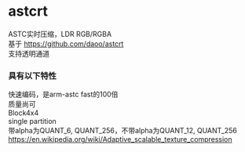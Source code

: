 # astcrt

ASTC实时压缩，LDR RGB/RGBA<br>
基于 https://github.com/daoo/astcrt<br>
支持透明通道<br>

### 具有以下特性

快速编码，是arm-astc fast的100倍<br>
质量尚可<br>
Block4x4<br>
single partition<br>
带alpha为QUANT\_6, QUANT\_256，不带alpha为QUANT\_12, QUANT\_256<br>
https://en.wikipedia.org/wiki/Adaptive_scalable_texture_compression<br>

